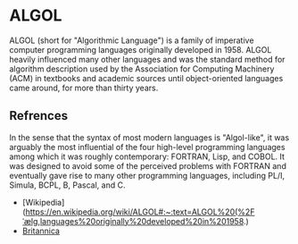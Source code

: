 # ALGOL

ALGOL (short for "Algorithmic Language") is a family of imperative computer programming languages originally developed in 1958. ALGOL heavily influenced many other languages and was the standard method for algorithm description used by the Association for Computing Machinery (ACM) in textbooks and academic sources until object-oriented languages came around, for more than thirty years.

## Refrences

In the sense that the syntax of most modern languages is "Algol-like", it was arguably the most influential of the four high-level programming languages among which it was roughly contemporary: FORTRAN, Lisp, and COBOL. It was designed to avoid some of the perceived problems with FORTRAN and eventually gave rise to many other programming languages, including PL/I, Simula, BCPL, B, Pascal, and C.

- [Wikipedia](https://en.wikipedia.org/wiki/ALGOL#:~:text=ALGOL%20(%2Fˈælɡ,languages%20originally%20developed%20in%201958.)
- [Britannica](https://www.britannica.com/technology/ALGOL-computer-language)